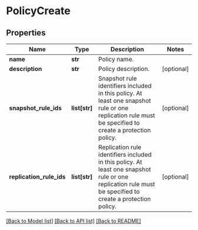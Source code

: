 # PolicyCreate

## Properties
Name | Type | Description | Notes
------------ | ------------- | ------------- | -------------
**name** | **str** | Policy name. | 
**description** | **str** | Policy description. | [optional] 
**snapshot_rule_ids** | **list[str]** | Snapshot rule identifiers included in this policy. At least one snapshot rule or one replication rule must be specified to create a protection policy. | [optional] 
**replication_rule_ids** | **list[str]** | Replication rule identifiers included in this policy. At least one snapshot rule or one replication rule must be specified to create a protection policy. | [optional] 

[[Back to Model list]](../README.md#documentation-for-models) [[Back to API list]](../README.md#documentation-for-api-endpoints) [[Back to README]](../README.md)


